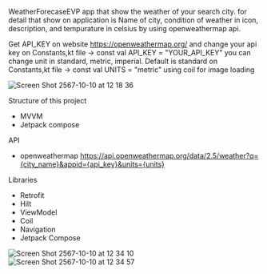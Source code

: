 WeatherForecaseEVP app that show the weather of your search city. for detail that show on application is Name of city, condition of weather in icon, description, and tempurature in celsius by using openweathermap api.

Get API_KEY on website https://openweathermap.org/ and change your api key on Constants,kt file -> const val API_KEY = "YOUR_API_KEY"
you can change unit in standard, metric, imperial. Default is standard on Constants,kt file -> const val UNITS = "metric"
using coil for image loading

![Screen Shot 2567-10-10 at 12 18 36](https://github.com/user-attachments/assets/3e58574e-22f6-417d-be18-45ad6784fee1)

Structure of this project
- MVVM
- Jetpack compose

API
- openweathermap https://api.openweathermap.org/data/2.5/weather?q={city_name}&appid={api_key}&units={units}

Libraries
- Retrofit
- Hilt
- ViewModel
- Coil
- Navigation
- Jetpack Compose



![Screen Shot 2567-10-10 at 12 34 10](https://github.com/user-attachments/assets/f6cc9aba-cf47-4c21-9d9b-0352518eaa1b) ![Screen Shot 2567-10-10 at 12 34 57](https://github.com/user-attachments/assets/74a7f785-7599-4980-884b-a115bd49b28d)

